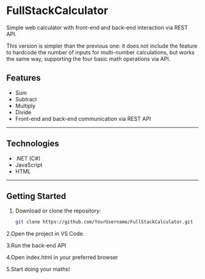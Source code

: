 # FullStackCalculator

Simple web calculator with front-end and back-end interaction via REST API.

This version is simpler than the previous one: it does not include the feature to hardcode the number of inputs for multi-number calculations, but works the same way, supporting the four basic math operations via API.

## Features

- Sum  
- Subtract  
- Multiply  
- Divide  
- Front-end and back-end communication via REST API

---

## Technologies
- .NET (C#)
- JavaScript
- HTML

---

## Getting Started

1. Download or clone the repository:  
   ```bash
   git clone https://github.com/YourUsername/FullStackCalculator.git
   
2.Open the project in VS Code.

3.Run the back-end API

4.Open index.html in your preferred browser

5.Start doing your maths!
